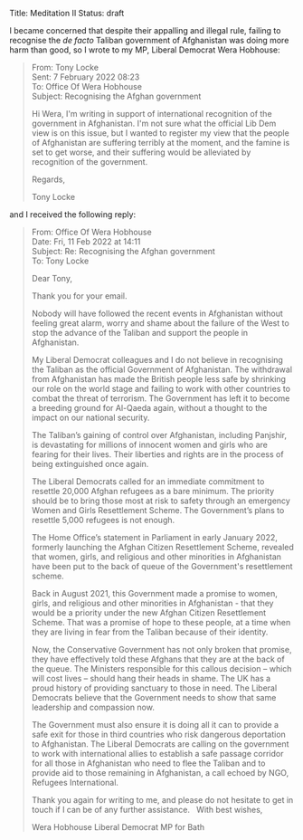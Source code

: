 Title: Meditation II
Status: draft

I became concerned that despite their appalling and illegal rule, failing to recognise
the <em>de facto</em> Taliban government of Afghanistan was doing more harm than good,
so I wrote to my MP, Liberal Democrat Wera Hobhouse:

> From: Tony Locke<br>
> Sent: 7 February 2022 08:23<br>
> To: Office Of Wera Hobhouse<br>
> Subject: Recognising the Afghan government<br>
>
> Hi Wera, I'm writing in support of international recognition of the
> government in Afghanistan. I'm not sure what the official Lib Dem view is
> on this issue, but I wanted to register my view that the people of
> Afghanistan are suffering terribly at the moment, and the famine is set to
> get worse, and their suffering would be alleviated by recognition of the
> government.
>
> Regards,
>
> Tony Locke 

and I received the following reply:

> From: Office Of Wera Hobhouse<br>
> Date: Fri, 11 Feb 2022 at 14:11<br>
> Subject: Re: Recognising the Afghan government<br>
> To: Tony Locke<br>
>
>
> Dear Tony,
>
> Thank you for your email.
>
> Nobody will have followed the recent events in Afghanistan without feeling great
> alarm, worry and shame about the failure of the West to stop the advance of the
> Taliban and support the people in Afghanistan.
>
> My Liberal Democrat colleagues and I do not believe in recognising the Taliban as the
> official Government of Afghanistan. The withdrawal from Afghanistan has made the
> British people less safe by shrinking our role on the world stage and failing to work
> with other countries to combat the threat of terrorism. The Government has left it to
> become a breeding ground for Al-Qaeda again, without a thought to the impact on our
> national security.
>
> The Taliban’s gaining of control over Afghanistan, including Panjshir, is devastating
> for millions of innocent women and girls who are fearing for their lives. Their
> liberties and rights are in the process of being extinguished once again.
>
> The Liberal Democrats called for an immediate commitment to resettle 20,000 Afghan
> refugees as a bare minimum. The priority should be to bring those most at risk to
> safety through an emergency Women and Girls Resettlement Scheme. The Government’s
> plans to resettle 5,000 refugees is not enough.
>
> The Home Office’s statement in Parliament in early January 2022, formerly launching
> the Afghan Citizen Resettlement Scheme, revealed that women, girls, and religious and
> other minorities in Afghanistan have been put to the back of queue of the
> Government's resettlement scheme.
>
> Back in August 2021, this Government made a promise to women, girls, and religious
> and other minorities in Afghanistan - that they would be a priority under the new
> Afghan Citizen Resettlement Scheme. That was a promise of hope to these people, at a
> time when they are living in fear from the Taliban because of their identity.
>
> Now, the Conservative Government has not only broken that promise, they have
> effectively told these Afghans that they are at the back of the queue. The Ministers
> responsible for this callous decision – which will cost lives – should hang their
> heads in shame. The UK has a proud history of providing sanctuary to those in need.
> The Liberal Democrats believe that the Government needs to show that same leadership
> and compassion now.
>
> The Government must also ensure it is doing all it can to provide a safe exit for
> those in third countries who risk dangerous deportation to Afghanistan. The Liberal
> Democrats are calling on the government to work with international allies to
> establish a safe passage corridor for all those in Afghanistan who need to flee the
> Taliban and to provide aid to those remaining in Afghanistan, a call echoed by NGO,
> Refugees International.
>
> Thank you again for writing to me, and please do not hesitate to get in touch if I
> can be of any further assistance.
> 
> With best wishes,
>
> Wera Hobhouse
> Liberal Democrat MP for Bath
